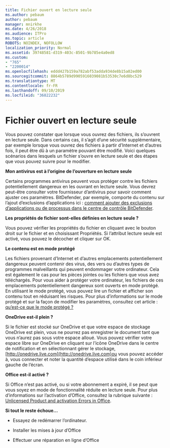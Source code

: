 ```yaml
---
title: Fichier ouvert en lecture seule
ms.author: pebaum
author: pebaum
manager: mnirkhe
ms.date: 4/26/2018
ms.audience: ITPro
ms.topic: article
ROBOTS: NOINDEX, NOFOLLOW
localization_priority: Normal
ms.assetid: 39748581-d319-403c-8501-9b785e4a0ed8
ms.custom:
- "765"
- "2200014"
ms.openlocfilehash: eddd427b159a782abf53adda934de8b15a02ed00
ms.sourcegitcommit: 8864b5789d9905916039081b53530c7e6d8bc529
ms.translationtype: MT
ms.contentlocale: fr-FR
ms.lasthandoff: 09/10/2019
ms.locfileid: "36822232"
---
```

# <a name="file-open-read-only"></a>Fichier ouvert en lecture seule

Vous pouvez constater que lorsque vous ouvrez des fichiers, ils s’ouvrent en lecture seule. Dans certains cas, il s’agit d’une sécurité supplémentaire, par exemple lorsque vous ouvrez des fichiers à partir d’Internet et d’autres fois, il peut être dû à un paramètre pouvant être modifié. Voici quelques scénarios dans lesquels un fichier s’ouvre en lecture seule et des étapes que vous pouvez suivre pour le modifier.
  
 **Mon antivirus est à l’origine de l’ouverture en lecture seule**
  
Certains programmes antivirus peuvent vous protéger contre les fichiers potentiellement dangereux en les ouvrant en lecture seule. Vous devrez peut-être consulter votre fournisseur d’antivirus pour savoir comment ajuster ces paramètres. BitDefender, par exemple, comporte du contenu sur l’ajout d’exclusions d’applications ici : [comment ajouter des exclusions d’applications ou de processus dans le centre de contrôle BitDefender](https://aka.ms/AA6098i).
  
 **Les propriétés de fichier sont-elles définies en lecture seule ?**
  
Vous pouvez vérifier les propriétés du fichier en cliquant avec le bouton droit sur le fichier et en choisissant Propriétés. Si l’attribut lecture seule est activé, vous pouvez le décocher et cliquer sur OK.
  
 **Le contenu est en mode protégé**
  
Les fichiers provenant d’Internet et d’autres emplacements potentiellement dangereux peuvent contenir des virus, des vers ou d’autres types de programmes malveillants qui peuvent endommager votre ordinateur. Cela est également le cas pour les pièces jointes ou les fichiers que vous avez téléchargés. Pour vous aider à protéger votre ordinateur, les fichiers de ces emplacements potentiellement dangereux sont ouverts en mode protégé. En utilisant le mode protégé, vous pouvez lire un fichier et afficher son contenu tout en réduisant les risques. Pour plus d’informations sur le mode protégé et sur la façon de modifier les paramètres, consultez cet article : [qu’est-ce que le mode protégé ?](https://support.office.com/article/d6f09ac7-e6b9-4495-8e43-2bbcdbcb6653)
  
 **OneDrive est-il plein ?**
  
Si le fichier est stocké sur OneDrive et que votre espace de stockage OneDrive est plein, vous ne pourrez pas enregistrer le document tant que vous n’aurez pas sous votre espace alloué. Vous pouvez vérifier votre espace libre sur OneDrive en cliquant sur l’icône OneDrive dans le centre de notification et en sélectionnant gérer le stockage, [http://onedrive.live.com](http://onedrive.live.com)ou vous pouvez accéder à, vous connecter et noter la quantité d’espace utilisé dans le coin inférieur gauche de l’écran.
  
 **Office est-il activé ?**
  
Si Office n’est pas activé, ou si votre abonnement a expiré, il se peut que vous soyez en mode de fonctionnalité réduite en lecture seule. Pour plus d’informations sur l’activation d’Office, consultez la rubrique suivante : [Unlicensed Product and activation Errors in Office](https://support.office.com/article/0d23d3c0-c19c-4b2f-9845-5344fedc4380).
  
 **Si tout le reste échoue...**
  
- Essayez de redémarrer l’ordinateur.
    
- Installer les mises à jour d’Office
    
- Effectuer une réparation en ligne d’Office
    


